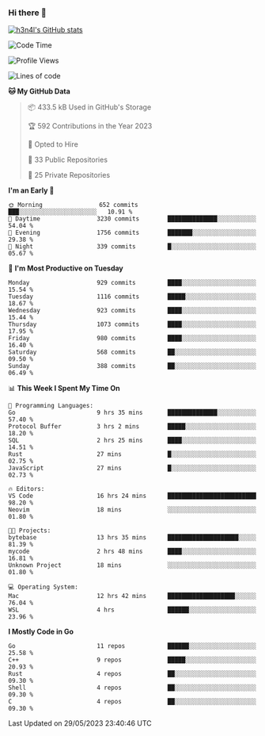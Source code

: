 ### Hi there 👋

[![h3n4l's GitHub stats](https://github-readme-stats.vercel.app/api?username=h3n4l&count_private=true&show_icons=true&theme=radical)](https://github.com/h3n4l/github-readme-stats)

<!--START_SECTION:waka-->
![Code Time](http://img.shields.io/badge/Code%20Time-1%2C249%20hrs%2034%20mins-blue)

![Profile Views](http://img.shields.io/badge/Profile%20Views-1-blue)

![Lines of code](https://img.shields.io/badge/From%20Hello%20World%20I%27ve%20Written-3.0%20million%20lines%20of%20code-blue)

**🐱 My GitHub Data** 

> 📦 433.5 kB Used in GitHub's Storage 
 > 
> 🏆 592 Contributions in the Year 2023
 > 
> 💼 Opted to Hire
 > 
> 📜 33 Public Repositories 
 > 
> 🔑 25 Private Repositories 
 > 
**I'm an Early 🐤** 

```text
🌞 Morning                652 commits         ███░░░░░░░░░░░░░░░░░░░░░░   10.91 % 
🌆 Daytime                3230 commits        ██████████████░░░░░░░░░░░   54.04 % 
🌃 Evening                1756 commits        ███████░░░░░░░░░░░░░░░░░░   29.38 % 
🌙 Night                  339 commits         █░░░░░░░░░░░░░░░░░░░░░░░░   05.67 % 
```
📅 **I'm Most Productive on Tuesday** 

```text
Monday                   929 commits         ████░░░░░░░░░░░░░░░░░░░░░   15.54 % 
Tuesday                  1116 commits        █████░░░░░░░░░░░░░░░░░░░░   18.67 % 
Wednesday                923 commits         ████░░░░░░░░░░░░░░░░░░░░░   15.44 % 
Thursday                 1073 commits        ████░░░░░░░░░░░░░░░░░░░░░   17.95 % 
Friday                   980 commits         ████░░░░░░░░░░░░░░░░░░░░░   16.40 % 
Saturday                 568 commits         ██░░░░░░░░░░░░░░░░░░░░░░░   09.50 % 
Sunday                   388 commits         ██░░░░░░░░░░░░░░░░░░░░░░░   06.49 % 
```


📊 **This Week I Spent My Time On** 

```text
💬 Programming Languages: 
Go                       9 hrs 35 mins       ██████████████░░░░░░░░░░░   57.40 % 
Protocol Buffer          3 hrs 2 mins        █████░░░░░░░░░░░░░░░░░░░░   18.20 % 
SQL                      2 hrs 25 mins       ████░░░░░░░░░░░░░░░░░░░░░   14.51 % 
Rust                     27 mins             █░░░░░░░░░░░░░░░░░░░░░░░░   02.75 % 
JavaScript               27 mins             █░░░░░░░░░░░░░░░░░░░░░░░░   02.73 % 

🔥 Editors: 
VS Code                  16 hrs 24 mins      █████████████████████████   98.20 % 
Neovim                   18 mins             ░░░░░░░░░░░░░░░░░░░░░░░░░   01.80 % 

🐱‍💻 Projects: 
bytebase                 13 hrs 35 mins      ████████████████████░░░░░   81.39 % 
mycode                   2 hrs 48 mins       ████░░░░░░░░░░░░░░░░░░░░░   16.81 % 
Unknown Project          18 mins             ░░░░░░░░░░░░░░░░░░░░░░░░░   01.80 % 

💻 Operating System: 
Mac                      12 hrs 42 mins      ███████████████████░░░░░░   76.04 % 
WSL                      4 hrs               ██████░░░░░░░░░░░░░░░░░░░   23.96 % 
```

**I Mostly Code in Go** 

```text
Go                       11 repos            ██████░░░░░░░░░░░░░░░░░░░   25.58 % 
C++                      9 repos             █████░░░░░░░░░░░░░░░░░░░░   20.93 % 
Rust                     4 repos             ██░░░░░░░░░░░░░░░░░░░░░░░   09.30 % 
Shell                    4 repos             ██░░░░░░░░░░░░░░░░░░░░░░░   09.30 % 
C                        4 repos             ██░░░░░░░░░░░░░░░░░░░░░░░   09.30 % 
```




 Last Updated on 29/05/2023 23:40:46 UTC
<!--END_SECTION:waka-->

